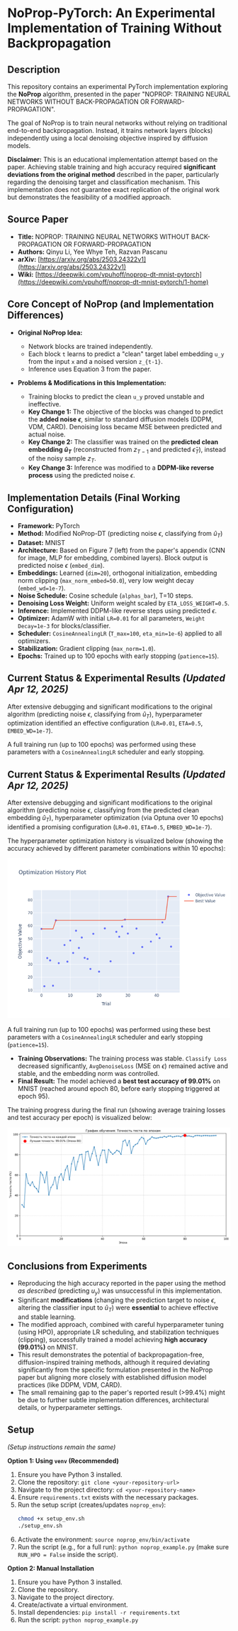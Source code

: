 # NoProp-PyTorch: An Experimental Implementation of Training Without Backpropagation

## Description

This repository contains an experimental PyTorch implementation exploring the **NoProp** algorithm, presented in the paper "NOPROP: TRAINING NEURAL NETWORKS WITHOUT BACK-PROPAGATION OR FORWARD-PROPAGATION".

The goal of NoProp is to train neural networks without relying on traditional end-to-end backpropagation. Instead, it trains network layers (blocks) independently using a local denoising objective inspired by diffusion models.

**Disclaimer:** This is an educational implementation attempt based on the paper. Achieving stable training and high accuracy required **significant deviations from the original method** described in the paper, particularly regarding the denoising target and classification mechanism. This implementation does not guarantee exact replication of the original work but demonstrates the feasibility of a modified approach.

## Source Paper

* **Title:** NOPROP: TRAINING NEURAL NETWORKS WITHOUT BACK-PROPAGATION OR FORWARD-PROPAGATION
* **Authors:** Qinyu Li, Yee Whye Teh, Razvan Pascanu
* **arXiv:** [https://arxiv.org/abs/2503.24322v1](https://arxiv.org/abs/2503.24322v1) 
* **Wiki:** [https://deepwiki.com/vpuhoff/noprop-dt-mnist-pytorch](https://deepwiki.com/vpuhoff/noprop-dt-mnist-pytorch/1-home)

## Core Concept of NoProp (and Implementation Differences)

* **Original NoProp Idea:**
    * Network blocks are trained independently.
    * Each block `t` learns to predict a "clean" target label embedding `u_y` from the input `x` and a noised version `z_{t-1}`.
    * Inference uses Equation 3 from the paper.

* **Problems & Modifications in this Implementation:**
    * Training blocks to predict the clean `u_y` proved unstable and ineffective.
    * **Key Change 1:** The objective of the blocks was changed to predict the **added noise $\epsilon$**, similar to standard diffusion models (DDPM, VDM, CARD). Denoising loss became MSE between predicted and actual noise.
    * **Key Change 2:** The classifier was trained on the **predicted clean embedding $\hat{u}_T$** (reconstructed from $z_{T-1}$ and predicted $\hat{\epsilon}_T$), instead of the noisy sample $z_T$.
    * **Key Change 3:** Inference was modified to a **DDPM-like reverse process** using the predicted noise $\epsilon$.

## Implementation Details (Final Working Configuration)

* **Framework:** PyTorch
* **Method:** Modified NoProp-DT (predicting noise $\epsilon$, classifying from $\hat{u}_T$)
* **Dataset:** MNIST
* **Architecture:** Based on Figure 7 (left) from the paper's appendix (CNN for image, MLP for embedding, combined layers). Block output is predicted noise $\epsilon$ (`embed_dim`).
* **Embeddings:** Learned (`dim=20`), orthogonal initialization, embedding norm clipping (`max_norm_embed=50.0`), very low weight decay (`embed_wd=1e-7`).
* **Noise Schedule:** Cosine schedule (`alphas_bar`), T=10 steps.
* **Denoising Loss Weight:** Uniform weight scaled by `ETA_LOSS_WEIGHT=0.5`.
* **Inference:** Implemented DDPM-like reverse steps using predicted $\epsilon$.
* **Optimizer:** AdamW with initial `LR=0.01` for all parameters, `Weight Decay=1e-3` for blocks/classifier.
* **Scheduler:** `CosineAnnealingLR` (`T_max=100`, `eta_min=1e-6`) applied to all optimizers.
* **Stabilization:** Gradient clipping (`max_norm=1.0`).
* **Epochs:** Trained up to 100 epochs with early stopping (`patience=15`).

## Current Status & Experimental Results *(Updated Apr 12, 2025)*

After extensive debugging and significant modifications to the original algorithm (predicting noise $\epsilon$, classifying from $\hat{u}_T$), hyperparameter optimization identified an effective configuration (`LR=0.01`, `ETA=0.5`, `EMBED_WD=1e-7`).

A full training run (up to 100 epochs) was performed using these parameters with a `CosineAnnealingLR` scheduler and early stopping.

## Current Status & Experimental Results *(Updated Apr 12, 2025)*

After extensive debugging and significant modifications to the original algorithm (predicting noise $\epsilon$, classifying from the predicted clean embedding $\hat{u}_T$), hyperparameter optimization (via Optuna over 10 epochs) identified a promising configuration (`LR=0.01`, `ETA=0.5`, `EMBED_WD=1e-7`).

The hyperparameter optimization history is visualized below (showing the accuracy achieved by different parameter combinations within 10 epochs):

![Optuna Optimization History](opt_history.png)

A full training run (up to 100 epochs) was performed using these best parameters with a `CosineAnnealingLR` scheduler and early stopping (`patience=15`).

* **Training Observations:** The training process was stable. `Classify Loss` decreased significantly, `AvgDenoiseLoss` (MSE on $\epsilon$) remained active and stable, and the embedding norm was controlled.
* **Final Result:** The model achieved a **best test accuracy of 99.01%** on MNIST (reached around epoch 80, before early stopping triggered at epoch 95).

The training progress during the final run (showing average training losses and test accuracy per epoch) is visualized below:

![Final Training Progress Plot](training_accuracy_plot.png)
## Conclusions from Experiments

* Reproducing the high accuracy reported in the paper using the method *as described* (predicting $u_y$) was unsuccessful in this implementation.
* Significant **modifications** (changing the prediction target to noise $\epsilon$, altering the classifier input to $\hat{u}_T$) were **essential** to achieve effective and stable learning.
* The modified approach, combined with careful hyperparameter tuning (using HPO), appropriate LR scheduling, and stabilization techniques (clipping), successfully trained a model achieving **high accuracy (99.01%)** on MNIST.
* This result demonstrates the potential of backpropagation-free, diffusion-inspired training methods, although it required deviating significantly from the specific formulation presented in the NoProp paper but aligning more closely with established diffusion model practices (like DDPM, VDM, CARD).
* The small remaining gap to the paper's reported result (>99.4%) might be due to further subtle implementation differences, architectural details, or hyperparameter settings.

## Setup

*(Setup instructions remain the same)*

**Option 1: Using `venv` (Recommended)**
1.  Ensure you have Python 3 installed.
2.  Clone the repository: `git clone <your-repository-url>`
3.  Navigate to the project directory: `cd <your-repository-name>`
4.  Ensure `requirements.txt` exists with the necessary packages.
5.  Run the setup script (creates/updates `noprop_env`):
    ```bash
    chmod +x setup_env.sh
    ./setup_env.sh
    ```
6.  Activate the environment: `source noprop_env/bin/activate`
7.  Run the script (e.g., for a full run): `python noprop_example.py` (make sure `RUN_HPO = False` inside the script).

**Option 2: Manual Installation**
1.  Ensure you have Python 3 installed.
2.  Clone the repository.
3.  Navigate to the project directory.
4.  Create/activate a virtual environment.
5.  Install dependencies: `pip install -r requirements.txt`
6.  Run the script: `python noprop_example.py`